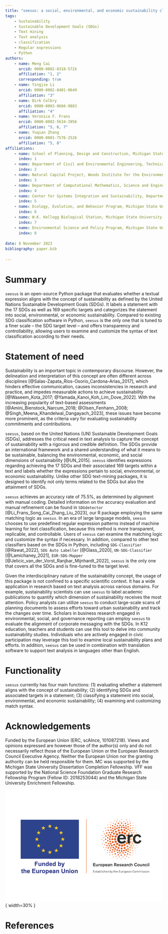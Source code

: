 ```yaml
---
title: "seesus: a social, environmental, and economic sustainability classifier for Python"
tags:
    - Sustainability
    - Sustainable Development Goals (SDGs)
    - Text mining
    - Text analysis
    - classification
    - Regular expressions
    - Python
authors:
    - name: Meng Cai
      orcid: 0000-0002-8318-572X
      affiliation: "1, 2"
      corresponding: true
    - name: Yingjie Li
      orcid: 0000-0002-8401-0649
      affiliation: "3"
    - name: Dirk Colbry
      orcid: 0000-0003-0666-9883
      affiliation: "4"
    - name: Veronica F. Frans
      orcid: 0000-0002-5634-3956
      affiliation: "5, 6, 7"
    - name: Yuqian Zhang
      orcid: 0000-0001-7576-2526
      affiliation: "5, 8"
affiliations:
    - name: School of Planning, Design and Construction, Michigan State University, East Lansing, MI, 48824, United States
      index: 1
    - name: Department of Civil and Environmental Engineering, Technical University of Darmstadt, Darmstadt 64287, Germany
      index: 2
    - name: Natural Capital Project, Woods Institute for the Environment, Stanford University, Stanford, CA, 94305, United States
      index: 3
    - name: Department of Computational Mathematics, Science and Engineering, Michigan State University, East Lansing, MI 48824, United States
      index: 4
    - name: Center for Systems Integration and Sustainability, Department of Fisheries and Wildlife, Michigan State University, East Lansing, MI 48823, United States
      index: 5
    - name: Ecology, Evolution, and Behavior Program, Michigan State University, East Lansing, MI 48824, United States
      index: 6  
    - name: W.K. Kellogg Biological Station, Michigan State University, Hickory Corners, MI 49060, United States
      index: 7
    - name: Environmental Science and Policy Program, Michigan State University, East Lansing, MI 48823, United States
      index: 8

date: 8 November 2023
bibliography: paper.bib

---
```


# Summary

`seesus` is an open-source Python package that evaluates whether a textual expression aligns with the concept of sustainability as defined by the United Nations Sustainable Development Goals (SDGs). It labels a statement with the 17 SDGs as well as 169 specific targets and categorizes the statement into social, environmental, or economic sustainability. Compared to existing SDG classification software in Python, `seesus` is the only one that is tuned to a finer scale – the SDG target level – and offers transparency and controllability, allowing users to examine and customize the syntax of text classification according to their needs.

# Statement of need

Sustainability is an important topic in contemporary discourse. However, the delineation and interpretation of this concept are often different across disciplines [@Salas-Zapata_Ríos-Osorio_Cardona-Arias_2017], which hinders effective communication, causes inconsistencies in research and practice, and impedes measurable actions to achieve sustainability [@Waseem_Kota_2017; @Yamada_Kanoi_Koh_Lim_Dove_2022]. With the increasing popularity of text-based assessments [@Amini_Bienstock_Narcum_2018; @Olsen_Fenhann_2008; @Singh_Meena_Khandelwal_Dangayach_2023], these issues have become more prominent, as the criteria vary for evaluating sustainability commitments and contributions.

`seesus`, based on the United Nations (UN) Sustainable Development Goals (SDGs), addresses the critical need in text analysis to capture the concept of sustainability with a rigorous and credible definition. The SDGs provide an international framework and a shared understanding of what it means to be sustainable, balancing the environmental, economic, and social dimensions of sustainability [@UN_2015]. `seesus` identifies expressions regarding achieving the 17 SDGs and their associated 169 targets within a text and labels whether the expressions pertain to social, environmental, or economic sustainability. Unlike other SDG text-mining packages, it is designed to identify not only terms related to the SDGs but also the attainment of SDGs.

`seesus` achieves an accuracy rate of 75.5%, as determined by alignment with manual coding. Detailed information on the accuracy evaluation and manual refinement can be found in `SDGdetector` [@Li_Frans_Song_Cai_Zhang_Liu_2023], our R package employing the same matching logic as `seesus`. In an era of large language models, `seesus` chooses to use predefined regular expression patterns instead of machine learning for text classification, because this method is more transparent, replicable, and controllable. Users of `seesus` can examine the matching logic and customize the syntax if necessary. In addition, compared to other text classifiers based on the SDGs in Python, including `SDG-Classifier` [@Rawat_2022], `SDG Auto Labeller` [@Glass_2020], `UN-SDG-Classifier` [@Lamichaney_2021], `EUR-SDG-Mapper` [@Jelicic_van_der_Vorst_Ranjbar_Mijnhardt_2022], `seesus` is the only one that covers all the SDGs and is fine-tuned to the target level.

Given the interdisciplinary nature of the sustainability concept, the usage of this package is not confined to a specific scientific context. It has a wide application in research based on text analysis across various domains. For example, sustainability scientists can use `seesus` to label academic publications to quantify which dimension of sustainability receives the most attention. Policy analysts can utilize `seesus` to conduct large-scale scans of planning documents to assess efforts toward urban sustainability and track the changes over time. Scholars in business research engaged in environmental, social, and governance reporting can employ `seesus` to evaluate the alignment of corporate messaging with the SDGs. In K12 education, teachers and students can use this tool to delve into community sustainability studies. Individuals who are actively engaged in civic participation may leverage this tool to examine local sustainability plans and efforts. In addition, `seesus` can be used in combination with translation software to support text analysis in languages other than English.

# Functionality

`seesus` currently has four main functions: (1) evaluating whether a statement aligns with the concept of sustainability; (2) identifying SDGs and associated targets in a statement; (3) classifying a statement into social, environmental, and economic sustainability; (4) examining and customizing match syntax.

# Acknowledgements

Funded by the European Union (ERC, scAInce, 101087218). Views and opinions expressed are however those of the author(s) only and do not necessarily reflect those of the European Union or the European Research Council Executive Agency. Neither the European Union nor the granting authority can be held responsible for them. MC was supported by the Michigan State University Dissertation Completion Fellowship. VFF was supported by the National Science Foundation Graduate Research Fellowship Program (Fellow ID: 2018253044) and the Michigan State University Enrichment Fellowship.

![](LOGO_ERC-FLAG_FP.png){ width=30% }

# References
